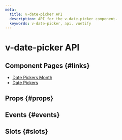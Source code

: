 ```yaml
---
meta:
  title: v-date-picker API
  description: API for the v-date-picker component.
  keywords: v-date-picker, api, vuetify
---
```


# v-date-picker API

<entry-ad />

## Component Pages {#links}

- [Date Pickers Month](components/date-pickers-month)
- [Date Pickers](components/date-pickers)

## Props {#props}

<api-section name="v-date-picker" section="props" />

## Events {#events}

<api-section name="v-date-picker" section="events" />

## Slots {#slots}

<api-section name="v-date-picker" section="slots" />

<backmatter />
